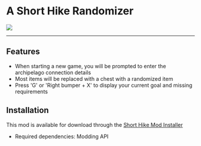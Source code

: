 # A Short Hike Randomizer

<img src="https://img.shields.io/github/downloads/BrandenEK/AShortHike.Randomizer/total?color=FFD300&style=for-the-badge">

---

## Features
- When starting a new game, you will be prompted to enter the archipelago connection details
- Most items will be replaced with a chest with a randomized item
- Press 'G' or 'Right bumper + X' to display your current goal and missing requirements

## Installation
This mod is available for download through the [Short Hike Mod Installer](https://github.com/BrandenEK/AShortHike.Modding.Installer)
- Required dependencies: Modding API